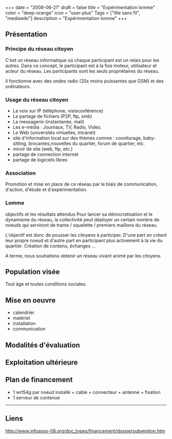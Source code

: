 +++
date = "2008-06-21"
draft = false
title = "Expérimentation lomme"
color = "deep-orange"
icon = "user-plus"
Tags = ["lille sans fil", "mediawiki"]
description = "Expérimentation lomme"
+++

Présentation
------------

### Principe du réseau citoyen

C'est un réseau informatique où chaque participant est un relais pour
les autres. Dans ce concept, le participant est à la fois moteur,
utilisateur et acteur du réseau. Les participants sont les seuls
propriétaires du réseau.

Il fonctionne avec des ondes radio (20x moins puissantes que GSM) et des
ordinateurs.

### Usage du réseau citoyen

-   La voix sur IP (téléphone, visioconférence)
-   Le partage de fichiers (P2P, ftp, smb)
-   La messagerie (instantanée, mail)
-   Les e-média : Journaux, TV, Radio, Video.
-   Le Web (universités virtuelles, intranet)
-   site d'information local sur des thèmes comme : covoiturage,
    baby-sitting, brocantes,nouvelles du quartier, forum de quartier,
    etc.
-   miroir de site (web, ftp, etc.)
-   partage de connection internet
-   partage de logiciels libres

### Association

Promotion et mise en place de ce réseau par le biais de communication,
d'action, d'étude et d'expérimentation.

### Lomme

objectifs et les résultats attendus Pour lancer sa démocratisation et le
dynamisme du réseau, la collectivité peut déployer un certain nombre de
noeuds qui serviront de trame / squelette / premiers maillons du réseau.

L'objectif est donc de pousser les citoyens à participer. D'une part en
créant leur propre noeud et d'autre part en participant plus activement
à la vie du quartier. Création de contenu, échanges ...

A terme, nous souhaitons obtenir un réseau vivant animé par les
citoyens.

Population visée
----------------

Tout âge et toutes conditions sociales.

Mise en oeuvre
--------------

-   calendrier
-   matériel
-   installation
-   communication

Modalités d'évaluation
----------------------

Exploitation ultérieure
-----------------------

Plan de financement
-------------------

-   1 wrt54g par noeud installé + cable + connecteur + antenne +
    fixation
-   1 serveur de contenue

------------------------------------------------------------------------

Liens
-----

<http://www.infoasso-08.org/doc_types/financement/dossiersubvention.htm>
